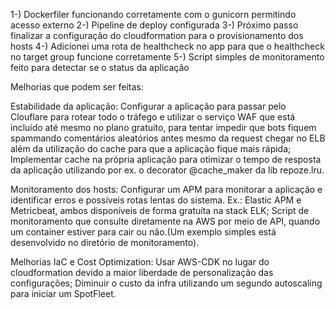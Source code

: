 1-) Dockerfiler funcionando corretamente com o gunicorn permitindo acesso externo
2-) Pipeline de deploy configurada
3-) Próximo passo finalizar a configuração do cloudformation para o provisionamento dos hosts
4-) Adicionei uma rota de healthcheck no app para que o healthcheck no target group funcione corretamente
5-) Script simples de monitoramento feito para detectar se o status da aplicação

Melhorias que podem ser feitas:

Estabilidade da aplicação:
Configurar a aplicação para passar pelo Clouflare para rotear todo o tráfego e utilizar o serviço WAF que está incluído até mesmo no plano gratuíto, para tentar impedir que bots fiquem spammando comentários aleatórios antes mesmo da request chegar no ELB além da utilização do cache para que a aplicação fique mais rápida;
Implementar cache na própria aplicação para otimizar o tempo de resposta da aplicação utilizando por ex. o decorator @cache_maker da lib repoze.lru.

Monitoramento dos hosts:
Configurar um APM para monitorar a aplicação e identificar erros e possíveis rotas lentas do sistema. Ex.: Elastic APM e Metricbeat, ambos disponíveis de forma gratuíta na stack ELK;
Script de monitoramento que consulte diretamente na AWS por meio de API, quando um container estiver para cair ou não.(Um exemplo simples está desenvolvido no diretório de monitoramento).

Melhorias IaC e Cost Optimization:
Usar AWS-CDK no lugar do cloudformation devido a maior liberdade de personalização das configurações;
Diminuir o custo da infra utilizando um segundo autoscaling para iniciar um SpotFleet.
